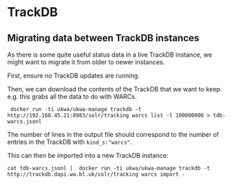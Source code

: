 TrackDB
=======


## Migrating data between TrackDB instances

As there is some quite useful status data in a live TrackDB instance, we might want to migrate it from older to newer instances.

First, ensure no TrackDB updates are running.

Then, we can download the contents of the TrackDB that we want to keep. e.g. this grabs all the data to do with WARCs.

     docker run -ti ukwa/ukwa-manage trackdb -t http://192.168.45.21:8983/solr/tracking warcs list -l 100000000 > tdb-warcs.jsonl

The number of lines in the output file should correspond to the number of entries in the TrackDB with `kind_s:"warcs"`.

This can then be imported into a new TrackDB instance:

    cat tdb-warcs.jsonl |  docker run -ti ukwa/ukwa-manage trackdb -t http://trackdb.dapi.wa.bl.uk/solr/tracking warcs import -

